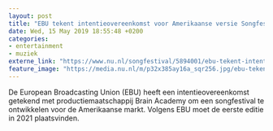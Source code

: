 ```yaml
---
layout: post
title: "EBU tekent intentieovereenkomst voor Amerikaanse versie Songfestival"
date: Wed, 15 May 2019 18:55:48 +0200
categories: 
- entertainment 
- muziek 
externe_link: "https://www.nu.nl/songfestival/5894001/ebu-tekent-intentieovereenkomst-voor-amerikaanse-versie-songfestival.html"
feature_image: "https://media.nu.nl/m/p32x385ay16a_sqr256.jpg/ebu-tekent-intentieovereenkomst-voor-amerikaanse-versie-songfestival.jpg"
---
```


De European Broadcasting Union (EBU) heeft een intentieovereenkomst getekend met productiemaatschappij Brain Academy om een songfestival te ontwikkelen voor de Amerikaanse markt. Volgens EBU moet de eerste editie in 2021 plaatsvinden.
